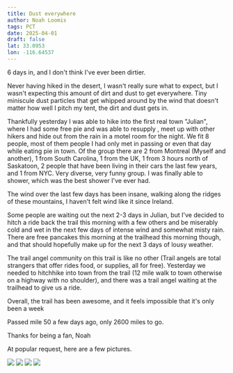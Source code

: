 ```yaml
---
title: Dust everywhere
author: Noah Loomis
tags: PCT
date: 2025-04-01
draft: false
lat: 33.0953
lon: -116.64537
---
```


<script>
    import Image from '$lib/Image.svelte'
</script>


6 days in, and I don't think I've ever been dirtier. 

Never having hiked in the desert, I wasn't really sure what to expect, but I wasn't expecting this amount of dirt and dust to get everywhere. Tiny miniscule dust particles that get whipped around by the wind that doesn't matter how well I pitch my tent, the dirt and dust gets in.

Thankfully yesterday I was able to hike into the first real town "Julian", where I had some free pie and was able to resupply , meet up with other hikers and hide out from the rain in a motel room for the night. We fit 8 people, most of them people I had only met in passing or even that day while eating pie in town.   Of the group there are 2 from Montreal (Myself and another), 1 from South Carolina, 1 from the UK, 1 from 3 hours north of Saskatoon, 2 people that have been living in their cars the last few years, and 1 from NYC. Very diverse, very funny group. I was finally able to shower, which was the best shower I've ever had. 

The wind over the last few days has been insane, walking along the ridges of these mountains, I haven't felt wind like it since Ireland.

Some people are waiting out the next 2-3 days in Julian, but I've decided to hitch a ride back the trail this morning with a few others and be miserably cold and wet in the next few days of intense wind and somewhat misty rain. There are free pancakes this morning at the trailhead this morning though, and that should hopefully make up for the next 3 days of lousy weather. 

The trail angel community on this trail is like no other (Trail angels are total strangers that offer rides  food, or supplies, all for free). Yesterday we needed to hitchhike into town from the trail (12 mile walk to town otherwise on a highway with no shoulder), and there was a trail angel waiting at the trailhead to give us a ride.

Overall, the trail has been awesome, and it feels impossible that it's only been a week 

Passed mile 50 a few days ago, only 2600 miles to go. 


Thanks for being a fan,
Noah

At popular request, here are a few pictures.

<Image src="/img/border.jpg"/>

<Image src="/img/terminus.jpg"/>

<Image src="/img/valley.jpg"/>

<Image src="/img/windy.jpg"/>
